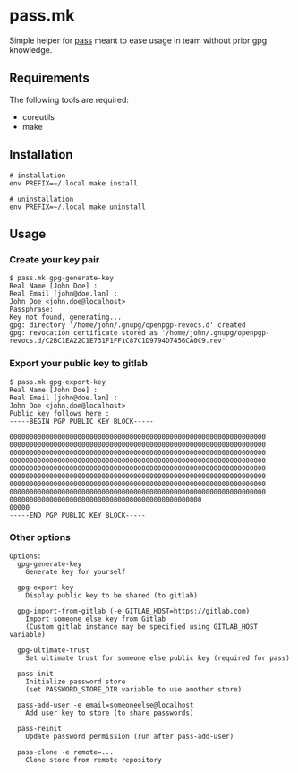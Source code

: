 # pass.mk

Simple helper for [pass](https://www.passwordstore.org/) meant to ease usage in
team without prior gpg knowledge.

## Requirements

The following tools are required:
- coreutils
- make

## Installation

```
# installation
env PREFIX=~/.local make install

# uninstallation
env PREFIX=~/.local make uninstall
```

## Usage

### Create your key pair

```
$ pass.mk gpg-generate-key
Real Name [John Doe] :
Real Email [john@doe.lan] :
John Doe <john.doe@localhost>
Passphrase:
Key not found, generating...
gpg: directory '/home/john/.gnupg/openpgp-revocs.d' created
gpg: revocation certificate stored as '/home/john/.gnupg/openpgp-revocs.d/C2BC1EA22C1E731F1FF1C87C1D9794D7456CA0C9.rev'
```

### Export your public key to gitlab

```
$ pass.mk gpg-export-key
Real Name [John Doe] :
Real Email [john@doe.lan] :
John Doe <john.doe@localhost>
Public key follows here :
-----BEGIN PGP PUBLIC KEY BLOCK-----

0000000000000000000000000000000000000000000000000000000000000000
0000000000000000000000000000000000000000000000000000000000000000
0000000000000000000000000000000000000000000000000000000000000000
0000000000000000000000000000000000000000000000000000000000000000
0000000000000000000000000000000000000000000000000000000000000000
0000000000000000000000000000000000000000000000000000000000000000
0000000000000000000000000000000000000000000000000000000000000000
0000000000000000000000000000000000000000000000000000000000000000
000000000000000000000000000000000000000000000000
00000
-----END PGP PUBLIC KEY BLOCK-----
```

### Other options

```
Options:
  gpg-generate-key
    Generate key for yourself

  gpg-export-key
    Display public key to be shared (to gitlab)

  gpg-import-from-gitlab (-e GITLAB_HOST=https://gitlab.com)
    Import someone else key from Gitlab
    (Custom gitlab instance may be specified using GITLAB_HOST variable)

  gpg-ultimate-trust
    Set ultimate trust for someone else public key (required for pass)

  pass-init
    Initialize password store
    (set PASSWORD_STORE_DIR variable to use another store)

  pass-add-user -e email=someoneelse@localhost
    Add user key to store (to share passwords)

  pass-reinit
    Update password permission (run after pass-add-user)

  pass-clone -e remote=...
    Clone store from remote repository
```
